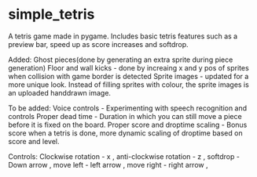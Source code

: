 # simple_tetris
A tetris game made in pygame. 
Includes basic tetris features such as a preview bar, speed up as score increases and softdrop.


Added:
Ghost pieces(done by generating an extra sprite during piece generation)
Floor and wall kicks - done by increaing x and y pos of sprites when collision with game border is detected
Sprite images - updated for a more unique look. Instead of filling sprites with colour, the sprite images is an uploaded handdrawn image.


To be added:
Voice controls - Experimenting with speech recognition and controls
Proper dead time - Duration in which you can still move a piece before it is fixed on the board.
Proper score and droptime scaling - Bonus score when a tetris is done, more dynamic scaling of droptime based on score and level.


Controls:
Clockwise rotation - x ,
anti-clockwise rotation - z ,
softdrop - Down arrow ,
move left - left arrow ,
move right - right arrow ,

